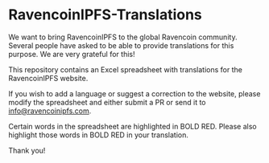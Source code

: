 # RavencoinIPFS-Translations
We want to bring RavencoinIPFS to the global Ravencoin community.  Several people have asked to be able to provide translations for this purpose.  We are very grateful for this!

This repository contains an Excel spreadsheet with translations for the RavencoinIPFS website.

If you wish to add a language or suggest a correction to the website, please modify the spreadsheet and either submit a PR or send it to info@ravencoinipfs.com.

Certain words in the spreadsheet are highlighted in BOLD RED.  Please also highlight those words in BOLD RED in your translation.

Thank you!
